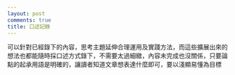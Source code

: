 ```yaml
---
layout: post
comments: true
title: 口述記錄
---
```




可以針對已經錄下的內容，思考主題延伸合理運用及實踐方法，而這些擴展出來的想法也都能隨時採口述方式錄下，不需要太過細緻，內容未完成也沒關係，只要論點的起承用語是明確的，讓讀者知道文章想表達什麼即可，要以淺顯易懂為目標

